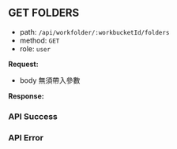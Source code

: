 ## GET FOLDERS

- path: `/api/workfolder/:workbucketId/folders`
- method: `GET`
- role: `user`

**Request:**

- body 無須帶入參數

**Response:**

### API Success

### API Error
